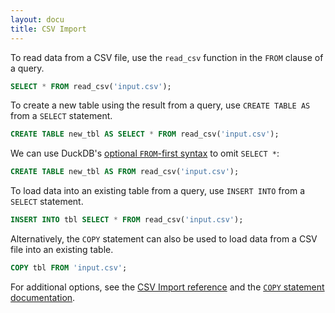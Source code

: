 ```yaml
---
layout: docu
title: CSV Import
---
```


To read data from a CSV file, use the `read_csv` function in the `FROM` clause of a query. 

```sql
SELECT * FROM read_csv('input.csv');
```

To create a new table using the result from a query, use `CREATE TABLE AS` from a `SELECT` statement.

```sql
CREATE TABLE new_tbl AS SELECT * FROM read_csv('input.csv');
```

We can use DuckDB's [optional `FROM`-first syntax](../../sql/query_syntax/from) to omit `SELECT *`:

```sql
CREATE TABLE new_tbl AS FROM read_csv('input.csv');
```

To load data into an existing table from a query, use `INSERT INTO` from a `SELECT` statement.

```sql
INSERT INTO tbl SELECT * FROM read_csv('input.csv');
```

Alternatively, the `COPY` statement can also be used to load data from a CSV file into an existing table.

```sql
COPY tbl FROM 'input.csv';
```

For additional options, see the [CSV Import reference](../../data/csv) and the [`COPY` statement documentation](../../sql/statements/copy).
